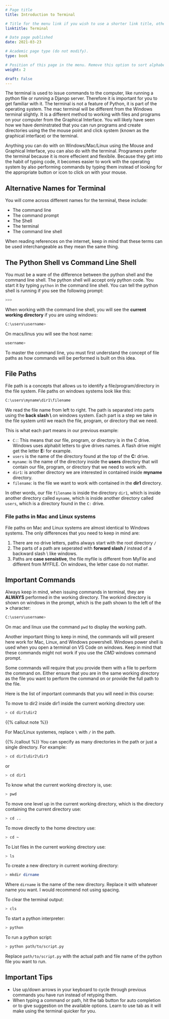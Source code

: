 ```yaml
---
# Page title
title: Introduction to Terminal

# Title for the menu link if you wish to use a shorter link title, otherwise remove this option.
linktitle: Terminal

# Date page published
date: 2021-03-23

# Academic page type (do not modify).
type: book

# Position of this page in the menu. Remove this option to sort alphabetically.
weight: 2

draft: False
---
```


The terminal is used to issue commands to the computer, like running a python file or running a Django server. Therefore it is important for you to get familiar with it. The terminal is not a feature of Python, it is part of the operating system. The mac terminal will be different from the Windows terminal slightly. It is a different method to working with files and programs on your computer from the Graphical Interface. You will likely have seen how we have deminstrated that you can run programs and create directories using the the mouse point and click system (known as the graphical interface) or the terminal.

Anything you can do with on Windows/Mac/Linux using the Mouse and Graphical Interface, you can also do with the terminal. Programers prefer the terminal because it is more effecient and flexibile. Because they get into the habit of typing code, it becomes easier to work with the operating system by also performing commands by typing them instead of looking for the appropriate button or icon to click on with your mouse.

## Alternative Names for Terminal

You will come across different names for the terminal, these include:

- The command line
- The command prompt
- The Shell
- The terminal
- The command line shell

When reading references on the internet, keep in mind that these terms can be used interchangeable as they mean the same thing.

## The Python Shell vs Command Line Shell

You must be a ware of the difference between the python shell and the command line shell. The python shell will accept only python code. You start it by typing `python` in the command line shell. You can tell the python shell is running if you see the following prompt:

```bash
>>>
```

When working with the command line shell, you will see the **current working directory** if you are using windows:

```bash
C:\users\username>
```

On macs/linus you will see the host name:
```bash
username>
```

To master the command line, you must first understand the concept of file paths as how commands will be performed is built on this idea.

## File Paths

File path is a concepts that allows us to identify a file/program/directory in the file system. File paths on windows systems look like this:

```bash
C:\users\myname\dir1\filename
```

We read the file name from left to right. The path is separated into parts using the **back slash \\** on windows system. Each part is a step we take in the file system until we reach the file, program, or directory that we need.

This is what each part means in our previous example:
- `C:`: This means that our file, program, or directory is in the C drive. Windows uses alphabit letters to give drives names. A flash drive might get the letter **E:** for example.
- `users` is the name of the directory found at the top of the **C:** drive.
- `myname`: is the name of the directory inside the **users** directory that will contain our file, program, or directory that we need to work with.
- `dir1`: is another directory we are interested in contained inside **myname** directory.
- `filename`: is the file we want to work with contained in the **dir1** directory.

In other words, our file `filename` is inside the directory `dir1`, which is inside another directory called `myname`, which is inside another directory called `users`, which is a directory found in the `C:` drive.

### File paths in Mac and Linux systems

File paths on Mac and Linux systems are almost identical to Windows systems. The only differences that you need to keep in mind are:
1. There are no drive letters, paths always start with the root directory `/`
2. The parts of a path are seperated with **forward slash /** instead of a backward slash \\ like windows.
3. Paths are **case sensistive**, the file myfile is different from MyFile and different from MYFILE. On windows, the letter case do not matter.

## Important Commands

Always keep in mind, when issuing commands in terminal, they are **ALWAYS** performed in the working directory. The workind directory is shown on windows in the prompt, which is the path shown to the left of the **>** character:

```bash
C:\users\username>
```

On mac and linux use the command `pwd` to display the working path.

Another important thing to keep in mind, the commands will will present here work for Mac, Linux, and Windows powershell. Windows power shell is used when you open a terminal on VS Code on windows. Keep in mind that these commands might not work if you use the *CMD* windows command prompt.

Some commands will require that you provide them with a file to perform the command on. Either ensure that you are in the same working directory as the file you want to perform the command on or provide the full path to the file.

Here is the list of important commands that you will need in this course:

To move to dir2 inside dir1 inside the current working directory use:
```bash
> cd dir1\dir2
```
{{% callout note %}}

For Mac/Linux systemes, replace `\` with `/` in the path.

{{% /callout %}}
You can specify as many directories in the path or just a single directory. For example:

```bash
> cd dir1\dir2\dir3
```
 or 

 ```bash
> cd dir1
```



To know what the current working directory is, use:
```bash
> pwd
```

To move one level up in the current working directory, which is the directory containing the current directory use:
```bash
> cd ..
```

To move directly to the home directory use:
```bash
> cd ~
```
To List files in the current working directory use:
```bash
> ls
```

To create a new directory in current working directory:
```bash
> mkdir dirname
```

Where `dirname` is the name of the new directory. Replace it with whatever name you want. I would recommend not using spacing.

To clear the terminal output:
```bash
> cls
```

To start a python interpreter:
```bash
> python
```

To run a python script:
```bash
> python path/to/script.py
```

Replace `path/to/script.py` with the actual path and file name of the python file you want to run.

## Important Tips

- Use up/down arrows in your keyboard to cycle through previous commands you have run instead of retyping them.
- When typing a command or path, hit the tab button for auto completion or to give suggestion on the available options. Learn to use tab as it will make using the terminal quicker for you.
